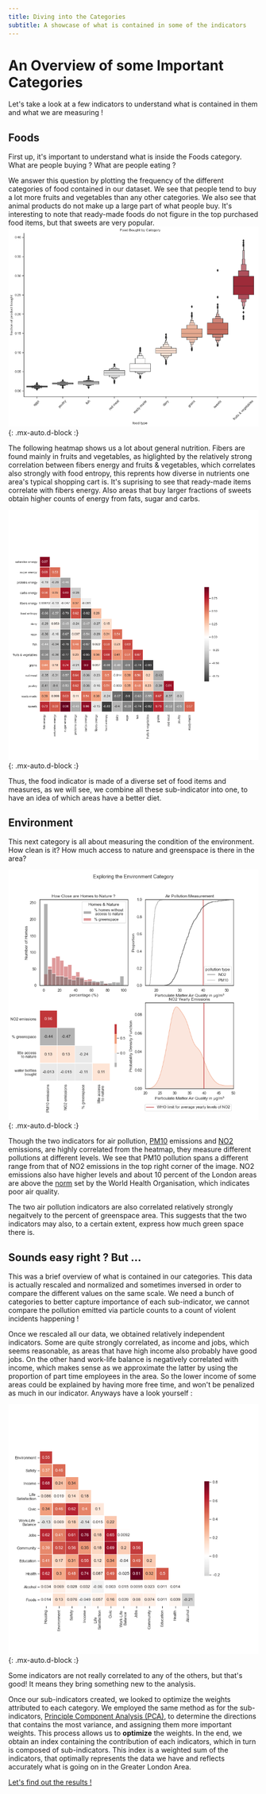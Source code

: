 ```yaml
---
title: Diving into the Categories 
subtitle: A showcase of what is contained in some of the indicators
---
```


# An Overview of some Important Categories

Let's take a look at a few indicators to understand what is contained in them and what we are measuring !

## Foods 

First up, it's important to understand what is inside the Foods category. What are people buying ? What are people eating ? 

We answer this question by plotting the frequency of the different categories of food contained in our dataset. We see that people tend to buy a lot more fruits and vegetables than any other categories. We also see that animal products do not make up a large part of what people buy. It's interesting to note that ready-made foods do not figure in the top purchased food items, but that sweets are very popular.
![foods_dist](./assets/img/exploring_foods.png){: .mx-auto.d-block :}

The following heatmap shows us a lot about general nutrition. Fibers are found mainly in fruits and vegetables, as higlighted by the relatively strong correlation between fibers energy and fruits & vegetables, which correlates also strongly with food entropy, this reprents how diverse in nutrients one area's typical shopping cart is. It's suprising to see that ready-made items correlate with fibers energy. Also areas that buy larger fractions of sweets obtain higher counts of energy from fats, sugar and carbs.

![foods](./assets/img/foods_correlation.png){: .mx-auto.d-block :}

Thus, the food indicator is made of a diverse set of food items and measures, as we will see, we combine all these sub-indicator into one, to have an idea of which areas have a better diet.

## Environment 

This next category is all about measuring the condition of the environment. How clean is it? How much access to nature and greenspace is there in the area?

![env](./assets/img/exploring_env.png){: .mx-auto.d-block :}

Though the two indicators for air pollution, [PM10](https://www.eea.europa.eu/data-and-maps/indicators/emissions-of-primary-particles-and-5/assessment-3)  emissions and [NO2](https://www.epa.gov/no2-pollution#:~:text=NO2%20primarily%20gets%20in,%2C%20and%20off%2Droad%20equipment) emissions, are highly correlated from the heatmap, they measure different pollutions at different levels. We see that PM10 pollution spans a different range from that of NO2 emissions in the top right corner of the image. NO2 emissions also have higher levels and about 10 percent of the London areas are above the [norm](https://www.who.int/news-room/fact-sheets/detail/ambient-(outdoor)-air-quality-and-health) set by the World Health Organisation, which indicates poor air quality. 

The two air pollution indicators are also correlated relatively strongly negaitvely to the percent of greenspace area. This suggests that the two indicators may also, to a certain extent, express how much green space there is.


## Sounds easy right ? But ... 

This was a brief overview of what is contained in our categories. This data is actually rescaled and normalized and sometimes inversed in order to compare the different values on the same scale. We need a bunch of categories to better capture importance of each sub-indicator, we cannot compare the pollution emitted via particle counts to a count of violent incidents happening ! 

Once we rescaled all our data, we obtained relatively independent indicators. Some are quite strongly correlated, as income and jobs, which seems reasonable, as areas that have high income also probably have good jobs. On the other hand work-life balance is negatively correlated with income, which makes sense as we approximate the latter by using the proportion of part time employees in the area. So the lower income of some areas could be explained by having more free time, and won't be penalized as much in our indicator. Anyways have a look yourself :

![indicators](./assets/img/ALDI_correlations.png){: .mx-auto.d-block :}

Some indicators are not really correlated to any of the others, but that's good! It means they bring something new to the analysis.

Once our sub-indicators created, we looked to optimize the weights attributed to each category. We employed the same method as for the sub-indicators, [Principle Component Analysis (PCA)](https://towardsdatascience.com/the-mathematics-behind-principal-component-analysis-fff2d7f4b643), to determine the directions that contains the most variance, and assigning them more important weights. This process allows us to **optimize** the weights. In the end, we obtain an index containing the contribution of each indicators, which in turn is composed of sub-indicators. This index is a weighted sum of the indicators, that optimally represents the data we have and reflects accurately what is going on in the Greater London Area. 

[Let's find out the results !](https://charlyneburki.github.io/The-ALDI/map/) 

